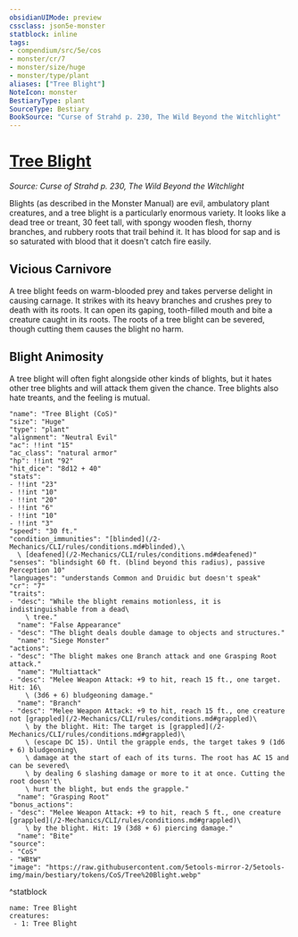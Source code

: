 ```yaml
---
obsidianUIMode: preview
cssclass: json5e-monster
statblock: inline
tags:
- compendium/src/5e/cos
- monster/cr/7
- monster/size/huge
- monster/type/plant
aliases: ["Tree Blight"]
NoteIcon: monster
BestiaryType: plant
SourceType: Bestiary
BookSource: "Curse of Strahd p. 230, The Wild Beyond the Witchlight"
---
```

# [Tree Blight](2-Mechanics/CLI/bestiary/plant/tree-blight-cos.md)
*Source: Curse of Strahd p. 230, The Wild Beyond the Witchlight*  

Blights (as described in the Monster Manual) are evil, ambulatory plant creatures, and a tree blight is a particularly enormous variety. It looks like a dead tree or treant, 30 feet tall, with spongy wooden flesh, thorny branches, and rubbery roots that trail behind it. It has blood for sap and is so saturated with blood that it doesn't catch fire easily.

## Vicious Carnivore

A tree blight feeds on warm-blooded prey and takes perverse delight in causing carnage. It strikes with its heavy branches and crushes prey to death with its roots. It can open its gaping, tooth-filled mouth and bite a creature caught in its roots. The roots of a tree blight can be severed, though cutting them causes the blight no harm.

## Blight Animosity

A tree blight will often fight alongside other kinds of blights, but it hates other tree blights and will attack them given the chance. Tree blights also hate treants, and the feeling is mutual.

```statblock
"name": "Tree Blight (CoS)"
"size": "Huge"
"type": "plant"
"alignment": "Neutral Evil"
"ac": !!int "15"
"ac_class": "natural armor"
"hp": !!int "92"
"hit_dice": "8d12 + 40"
"stats":
- !!int "23"
- !!int "10"
- !!int "20"
- !!int "6"
- !!int "10"
- !!int "3"
"speed": "30 ft."
"condition_immunities": "[blinded](/2-Mechanics/CLI/rules/conditions.md#blinded),\
  \ [deafened](/2-Mechanics/CLI/rules/conditions.md#deafened)"
"senses": "blindsight 60 ft. (blind beyond this radius), passive Perception 10"
"languages": "understands Common and Druidic but doesn't speak"
"cr": "7"
"traits":
- "desc": "While the blight remains motionless, it is indistinguishable from a dead\
    \ tree."
  "name": "False Appearance"
- "desc": "The blight deals double damage to objects and structures."
  "name": "Siege Monster"
"actions":
- "desc": "The blight makes one Branch attack and one Grasping Root attack."
  "name": "Multiattack"
- "desc": "Melee Weapon Attack: +9 to hit, reach 15 ft., one target. Hit: 16\
    \ (3d6 + 6) bludgeoning damage."
  "name": "Branch"
- "desc": "Melee Weapon Attack: +9 to hit, reach 15 ft., one creature not [grappled](/2-Mechanics/CLI/rules/conditions.md#grappled)\
    \ by the blight. Hit: The target is [grappled](/2-Mechanics/CLI/rules/conditions.md#grappled)\
    \ (escape DC 15). Until the grapple ends, the target takes 9 (1d6 + 6) bludgeoning\
    \ damage at the start of each of its turns. The root has AC 15 and can be severed\
    \ by dealing 6 slashing damage or more to it at once. Cutting the root doesn't\
    \ hurt the blight, but ends the grapple."
  "name": "Grasping Root"
"bonus_actions":
- "desc": "Melee Weapon Attack: +9 to hit, reach 5 ft., one creature [grappled](/2-Mechanics/CLI/rules/conditions.md#grappled)\
    \ by the blight. Hit: 19 (3d8 + 6) piercing damage."
  "name": "Bite"
"source":
- "CoS"
- "WBtW"
"image": "https://raw.githubusercontent.com/5etools-mirror-2/5etools-img/main/bestiary/tokens/CoS/Tree%20Blight.webp"
```
^statblock

```encounter-table
name: Tree Blight
creatures:
 - 1: Tree Blight
```